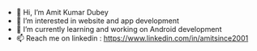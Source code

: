 - 👋 Hi, I’m Amit Kumar Dubey
- 👀 I’m interested in website and app development
- 🌱 I’m currently learning and working on Android development
- 📫 Reach me on linkedin : https://www.linkedin.com/in/amitsince2001




<!---
amitsince2001/amitsince2001 is a ✨ special ✨ repository because its `README.md` (this file) appears on your GitHub profile.
You can click the Preview link to take a look at your changes.
--->
